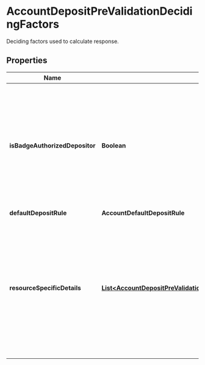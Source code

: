 

# AccountDepositPreValidationDecidingFactors

Deciding factors used to calculate response.

## Properties

| Name | Type | Description | Notes |
|------------ | ------------- | ------------- | -------------|
|**isBadgeAuthorizedDepositor** | **Boolean** | Whether the input badge belongs to the account&#39;s set of authorized depositors. This field will only be present if any badge was passed in the request. |  [optional] |
|**defaultDepositRule** | **AccountDefaultDepositRule** |  |  |
|**resourceSpecificDetails** | [**List&lt;AccountDepositPreValidationDecidingFactorsResourceSpecificDetailsItem&gt;**](AccountDepositPreValidationDecidingFactorsResourceSpecificDetailsItem.md) | Returns deciding factors for each resource. Contains only information about resources presented in the request, not all resource preference rules for queried account. |  [optional] |



